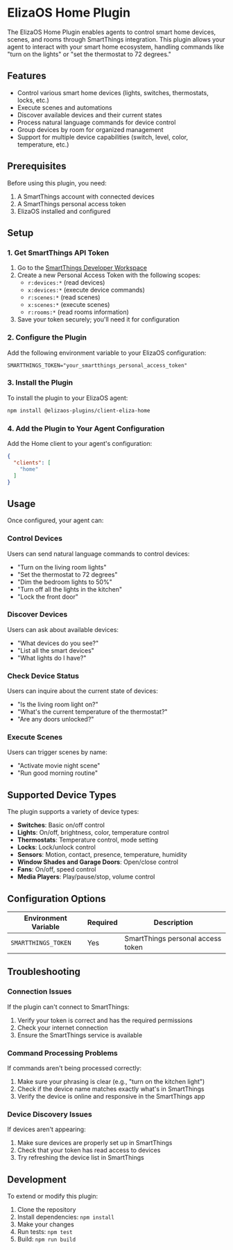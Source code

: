 # ElizaOS Home Plugin

The ElizaOS Home Plugin enables agents to control smart home devices, scenes, and rooms through SmartThings integration. This plugin allows your agent to interact with your smart home ecosystem, handling commands like "turn on the lights" or "set the thermostat to 72 degrees."

## Features

- Control various smart home devices (lights, switches, thermostats, locks, etc.)
- Execute scenes and automations
- Discover available devices and their current states
- Process natural language commands for device control
- Group devices by room for organized management
- Support for multiple device capabilities (switch, level, color, temperature, etc.)

## Prerequisites

Before using this plugin, you need:

1. A SmartThings account with connected devices
2. A SmartThings personal access token
3. ElizaOS installed and configured

## Setup

### 1. Get SmartThings API Token

1. Go to the [SmartThings Developer Workspace](https://account.smartthings.com/tokens)
2. Create a new Personal Access Token with the following scopes:
   - `r:devices:*` (read devices)
   - `x:devices:*` (execute device commands)
   - `r:scenes:*` (read scenes)
   - `x:scenes:*` (execute scenes)
   - `r:rooms:*` (read rooms information)
3. Save your token securely; you'll need it for configuration

### 2. Configure the Plugin

Add the following environment variable to your ElizaOS configuration:

```
SMARTTHINGS_TOKEN="your_smartthings_personal_access_token"
```

### 3. Install the Plugin

To install the plugin to your ElizaOS agent:

```bash
npm install @elizaos-plugins/client-eliza-home
```

### 4. Add the Plugin to Your Agent Configuration

Add the Home client to your agent's configuration:

```json
{
  "clients": [
    "home"
  ]
}
```

## Usage

Once configured, your agent can:

### Control Devices

Users can send natural language commands to control devices:

- "Turn on the living room lights"
- "Set the thermostat to 72 degrees"
- "Dim the bedroom lights to 50%"
- "Turn off all the lights in the kitchen"
- "Lock the front door"

### Discover Devices

Users can ask about available devices:

- "What devices do you see?"
- "List all the smart devices"
- "What lights do I have?"

### Check Device Status

Users can inquire about the current state of devices:

- "Is the living room light on?"
- "What's the current temperature of the thermostat?"
- "Are any doors unlocked?"

### Execute Scenes

Users can trigger scenes by name:

- "Activate movie night scene"
- "Run good morning routine"

## Supported Device Types

The plugin supports a variety of device types:

- **Switches**: Basic on/off control
- **Lights**: On/off, brightness, color, temperature control
- **Thermostats**: Temperature control, mode setting
- **Locks**: Lock/unlock control
- **Sensors**: Motion, contact, presence, temperature, humidity
- **Window Shades and Garage Doors**: Open/close control
- **Fans**: On/off, speed control
- **Media Players**: Play/pause/stop, volume control

## Configuration Options

| Environment Variable | Required | Description |
|---------------------|----------|-------------|
| `SMARTTHINGS_TOKEN` | Yes | SmartThings personal access token |

## Troubleshooting

### Connection Issues

If the plugin can't connect to SmartThings:

1. Verify your token is correct and has the required permissions
2. Check your internet connection
3. Ensure the SmartThings service is available

### Command Processing Problems

If commands aren't being processed correctly:

1. Make sure your phrasing is clear (e.g., "turn on the kitchen light")
2. Check if the device name matches exactly what's in SmartThings
3. Verify the device is online and responsive in the SmartThings app

### Device Discovery Issues

If devices aren't appearing:

1. Make sure devices are properly set up in SmartThings
2. Check that your token has read access to devices
3. Try refreshing the device list in SmartThings

## Development

To extend or modify this plugin:

1. Clone the repository
2. Install dependencies: `npm install`
3. Make your changes
4. Run tests: `npm test`
5. Build: `npm run build`
